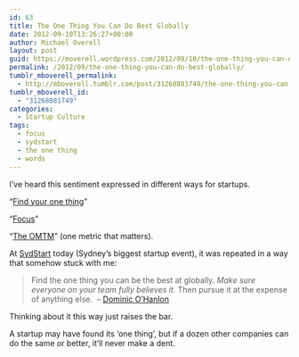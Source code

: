 ```yaml
---
id: 63
title: The One Thing You Can Do Best Globally
date: 2012-09-10T13:26:27+00:00
author: Michael Overell
layout: post
guid: https://moverell.wordpress.com/2012/09/10/the-one-thing-you-can-do-best-globally
permalink: /2012/09/the-one-thing-you-can-do-best-globally/
tumblr_mboverell_permalink:
  - http://mboverell.tumblr.com/post/31268881749/the-one-thing-you-can-do-best-globally
tumblr_mboverell_id:
  - "31268881749"
categories:
  - Startup Culture
tags:
  - focus
  - sydstart
  - the one thing
  - words
---
```

I’ve heard this sentiment expressed in different ways for startups.

“<a title="Betashop" href="http://betashop.com/post/4066229168/the-only-question-your-startup-needs-to-answer-whats" target="_blank">Find your one thing</a>”

“<a title="Pollenizer" href="http://pollenizer.com/aarrr-focus-me-hearties" target="_blank">Focus</a>”

“<a title="One metric that matters" href="http://leananalyticsbook.com/one-metric-that-matters/" target="_blank">The OMTM</a>” (one metric that matters).

At <a title="Sydstart" href="http://www.sydstart.com/" target="_blank">SydStart</a> today (Sydney’s biggest startup event), it was repeated in a way that somehow stuck with me:

> Find the one thing you can be the best at globally. _Make sure everyone on your team fully believes it._ Then pursue it at the expense of anything else.  &#8211; <a title="Dominic O'Hanlon" href="http://www.linkedin.com/in/dominicohanlon" target="_blank">Dominic O&#8217;Hanlon</a>

Thinking about it this way just raises the bar.

A startup may have found its ‘one thing’, but if a dozen other companies can do the same or better, it’ll never make a dent.